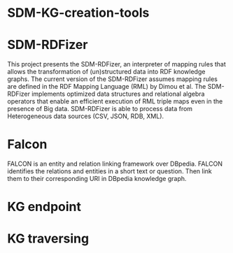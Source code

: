 # SDM-KG-creation-tools

# SDM-RDFizer

This project presents the SDM-RDFizer, an interpreter of mapping rules that allows the transformation of (un)structured data into RDF knowledge graphs. The current version of the SDM-RDFizer assumes mapping rules are defined in the RDF Mapping Language (RML) by Dimou et al. The SDM-RDFizer implements optimized data structures and relational algebra operators that enable an efficient execution of RML triple maps even in the presence of Big data. SDM-RDFizer is able to process data from Heterogeneous data sources (CSV, JSON, RDB, XML).

# Falcon
FALCON is an entity and relation linking framework over DBpedia. FALCON identifies the relations and entities in a short text or question. Then link them to their corresponding URI in DBpedia knowledge graph.

# KG endpoint


# KG traversing
